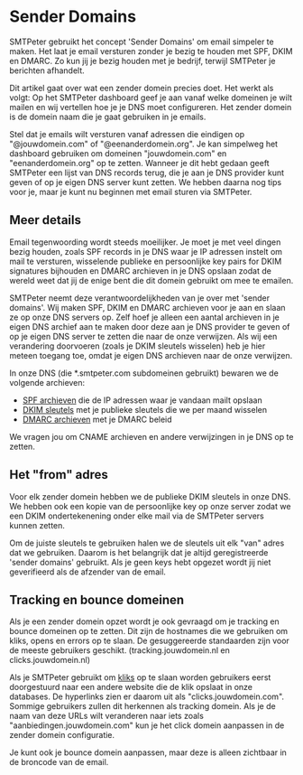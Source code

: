 # Sender Domains

SMTPeter gebruikt het concept 'Sender Domains' om email simpeler te maken. 
Het laat je email versturen zonder je bezig te houden met SPF, DKIM en DMARC. 
Zo kun jij je bezig houden met je bedrijf, terwijl SMTPeter je berichten afhandelt.

Dit artikel gaat over wat een zender domein precies doet. Het werkt als 
volgt: Op het SMTPeter dashboard geef je aan vanaf welke domeinen je 
wilt mailen en wij vertellen hoe je je DNS moet configureren. Het zender 
domein is de domein naam die je gaat gebruiken in je emails.

Stel dat je emails wilt versturen vanaf adressen die eindigen op 
"@jouwdomein.com" of "@eenanderdomein.org". Je kan simpelweg het 
dashboard gebruiken om domeinen "jouwdomein.com" en "eenanderdomein.org" 
op te zetten. Wanneer je dit hebt gedaan geeft SMTPeter een lijst van 
DNS records terug, die je aan je DNS provider kunt geven of op je eigen 
DNS server kunt zetten. We hebben daarna nog tips voor je, maar je kunt 
nu beginnen met email sturen via SMTPeter.

## Meer details

Email tegenwoording wordt steeds moeilijker. Je moet je met veel dingen 
bezig houden, zoals SPF records in je DNS waar je IP adressen instelt om 
mail te versturen, wisselende publieke en persoonlijke key pairs for DKIM 
signatures bijhouden en DMARC archieven in je DNS opslaan zodat de 
wereld weet dat jij de enige bent die dit domein gebruikt om mee te emailen.

SMTPeter neemt deze verantwoordelijkheden van je over met 'sender domains'.
Wij maken SPF, DKIM en DMARC archieven voor je aan en slaan ze op onze 
DNS servers op. Zelf hoef je alleen een aantal archieven in je eigen DNS 
archief aan te maken door deze aan je DNS provider te geven of op je eigen 
DNS server te zetten die naar de onze verwijzen. Als wij een verandering 
doorvoeren (zoals je DKIM sleutels wisselen) heb je hier meteen toegang toe, 
omdat je eigen DNS archieven naar de onze verwijzen. 

In onze DNS (die *.smtpeter.com subdomeinen gebruikt) bewaren we de volgende 
archieven:

* [SPF archieven](spf-validation) die de IP adressen waar je vandaan mailt opslaan
* [DKIM sleutels](dkim-signing) met je publieke sleutels die we per maand wisselen
* [DMARC archieven](dmarc-deployment) met je DMARC beleid

We vragen jou om CNAME archieven en andere verwijzingen in je DNS op te 
zetten.

## Het "from" adres

Voor elk zender domein hebben we de publieke DKIM sleutels in onze DNS.
We hebben ook een kopie van de persoonlijke key op onze server zodat we een 
DKIM ondertekenening onder elke mail via de SMTPeter servers kunnen zetten.

Om de juiste sleutels te gebruiken halen we de sleutels uit elk "van" adres
dat we gebruiken. Daarom is het belangrijk dat je altijd geregistreerde 
'sender domains' gebruikt. Als je geen keys hebt opgezet wordt jij niet 
geverifieerd als de afzender van de email.

## Tracking en bounce domeinen

Als je een zender domein opzet wordt je ook gevraagd om je tracking en 
bounce domeinen op te zetten. Dit zijn de hostnames die we gebruiken om 
kliks, opens en errors op te slaan. De gesuggereerde standaarden zijn 
voor de meeste gebruikers geschikt. (tracking.jouwdomein.nl en 
clicks.jouwdomein.nl)

Als je SMTPeter gebruikt om [kliks](./statistics) op te slaan worden gebruikers eerst 
doorgestuurd naar een andere website die de klik opslaat in onze databases. 
De hyperlinks zien er daarom uit als "clicks.jouwdomein.com". Sommige 
gebruikers zullen dit herkennen als tracking domein. Als je de naam van 
deze URLs wilt veranderen naar iets zoals "aanbiedingen.jouwdomein.com" 
kun je het click domein aanpassen in de zender domein configuratie.

Je kunt ook je bounce domein aanpassen, maar deze is alleen zichtbaar in 
de broncode van de email.
